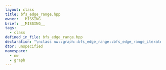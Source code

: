 ```yaml
---
layout: class
title: bfs_edge_range.hpp
owner: __MISSING__
brief: __MISSING__
tags:
  - class
defined_in_file: bfs_edge_range.hpp
declaration: "\nclass nw::graph::bfs_edge_range::bfs_edge_range_iterator::end_sentinel_type;"
dtor: unspecified
namespace:
  - nw
  - graph
---
```

